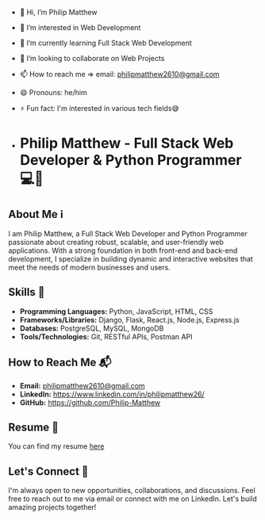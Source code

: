 - 👋 Hi, I’m Philip Matthew
- 👀 I’m interested in Web Development
- 🌱 I’m currently learning Full Stack Web Development
- 💞️ I’m looking to collaborate on Web Projects
- 📫 How to reach me => email: philipmatthew2610@gmail.com
- 😄 Pronouns: he/him
- ⚡ Fun fact: I'm interested in various tech fields😅

- # Philip Matthew - Full Stack Web Developer & Python Programmer 💻🐍

## About Me ℹ️
I am Philip Matthew, a Full Stack Web Developer and Python Programmer passionate about creating robust, scalable, and user-friendly web applications. With a strong foundation in both front-end and back-end development, I specialize in building dynamic and interactive websites that meet the needs of modern businesses and users.

## Skills 🚀
- **Programming Languages:** Python, JavaScript, HTML, CSS
- **Frameworks/Libraries:** Django, Flask, React.js, Node.js, Express.js
- **Databases:** PostgreSQL, MySQL, MongoDB
- **Tools/Technologies:** Git, RESTful APIs, Postman API

## How to Reach Me 📬
- **Email:** philipmatthew2610@gmail.com
- **LinkedIn:** https://www.linkedin.com/in/philipmatthew26/
- **GitHub:** https://github.com/Philip-Matthew

## Resume 📄
You can find my resume [here](https://philip-matthew.github.io/My-Resume/)

## Let's Connect 🤝
I'm always open to new opportunities, collaborations, and discussions. Feel free to reach out to me via email or connect with me on LinkedIn. Let's build amazing projects together!

